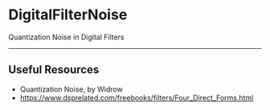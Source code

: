 # DigitalFilterNoise
Quantization Noise in Digital Filters


----
## Useful Resources
* Quantization Noise, by Widrow
* https://www.dsprelated.com/freebooks/filters/Four_Direct_Forms.html
